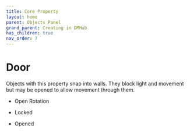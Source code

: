 ```yaml
---
title: Core Property
layout: home
parent: Objects Panel
grand_parent: Creating in DMHub
has_children: true
nav_order: 7
---
```


# Door

Objects with this property snap into walls. They block light and
movement but may be opened to allow movement through them.

-   Open Rotation

-   Locked

-   Opened